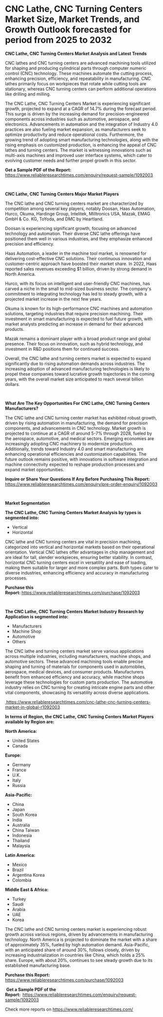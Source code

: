 <p><h1>CNC Lathe, CNC Turning Centers Market Size, Market Trends, and Growth Outlook forecasted for period from 2025 to 2032</h1></p><p><strong>CNC Lathe, CNC Turning Centers Market Analysis and Latest Trends</strong></p>
<p><p>CNC lathes and CNC turning centers are advanced machining tools utilized for shaping and producing cylindrical parts through computer numeric control (CNC) technology. These machines automate the cutting process, enhancing precision, efficiency, and repeatability in manufacturing. CNC lathes primarily focus on workpieces that rotate while cutting tools are stationary, whereas CNC turning centers can perform additional operations like drilling and milling.</p><p>The CNC Lathe, CNC Turning Centers Market is experiencing significant growth, projected to expand at a CAGR of 14.7% during the forecast period. This surge is driven by the increasing demand for precision-engineered components across industries such as automotive, aerospace, and electronics. Advancements in automation and the integration of Industry 4.0 practices are also fueling market expansion, as manufacturers seek to optimize productivity and reduce operational costs. Furthermore, the growing trend of adopting smart manufacturing technologies, along with the rising emphasis on customized production, is enhancing the appeal of CNC lathes and turning centers. The market is witnessing innovations such as multi-axis machines and improved user interface systems, which cater to evolving customer needs and further propel growth in this sector.</p></p>
<p><strong>Get a Sample PDF of the Report:&nbsp;</strong> <a href="https://www.reliableresearchtimes.com/enquiry/request-sample/1092003?utm_campaign=2647&utm_medium=2&utm_source=Github&utm_content=ia&utm_term=28022025&utm_id=cnc-lathe-cnc-turning-centers">https://www.reliableresearchtimes.com/enquiry/request-sample/1092003</a></p>
<p>&nbsp;</p>
<p><strong>CNC Lathe, CNC Turning Centers Major Market Players</strong></p>
<p><p>The CNC lathe and CNC turning centers market are characterized by competition among several key players, notably Doosan, Haas Automation, Hurco, Okuma, Hardinge Group, Intelitek, Milltronics USA, Mazak, EMAG GmbH & Co. KG, ToYoda, and DMC by Heartland. </p><p>Doosan is experiencing significant growth, focusing on advanced technology and automation. Their diverse CNC lathe offerings have positioned them well in various industries, and they emphasize enhanced precision and efficiency.</p><p>Haas Automation, a leader in the machine tool market, is renowned for delivering cost-effective CNC solutions. Their continuous innovation and customer-centric approach have boosted their market share. In 2022, Haas reported sales revenues exceeding $1 billion, driven by strong demand in North America.</p><p>Hurco, with its focus on intelligent and user-friendly CNC machines, has carved a niche in the small to mid-sized business sector. The company's commitment to integrating technology has led to steady growth, with a projected market increase in the next few years.</p><p>Okuma is known for its high-performance CNC machines and automation solutions, targeting industries that require precision machining. Their investment in smart manufacturing is expected to fuel future growth, with market analysts predicting an increase in demand for their advanced products.</p><p>Mazak remains a dominant player with a broad product range and global presence. Their focus on innovation, such as hybrid technology, and investment in R&D positions them for continued success.</p><p>Overall, the CNC lathe and turning centers market is expected to expand significantly due to rising automation demands across industries. The increasing adoption of advanced manufacturing technologies is likely to propel these companies toward lucrative growth trajectories in the coming years, with the overall market size anticipated to reach several billion dollars.</p></p>
<p>&nbsp;</p>
<p><strong>What Are The Key Opportunities For CNC Lathe, CNC Turning Centers Manufacturers?</strong></p>
<p><p>The CNC lathe and CNC turning center market has exhibited robust growth, driven by rising automation in manufacturing, the demand for precision components, and advancements in CNC technology. Market growth is projected to continue at a CAGR of around 5-7% through 2028, fueled by the aerospace, automotive, and medical sectors. Emerging economies are increasingly adopting CNC machinery to modernize production. Additionally, trends toward Industry 4.0 and smart manufacturing are enhancing operational efficiencies and customization capabilities. The future outlook remains positive, with innovations in software integration and machine connectivity expected to reshape production processes and expand market opportunities.</p></p>
<p><strong>Inquire or Share Your Questions If Any Before Purchasing This Report:</strong> <a href="https://www.reliableresearchtimes.com/enquiry/pre-order-enquiry/1092003?utm_campaign=2647&utm_medium=2&utm_source=Github&utm_content=ia&utm_term=28022025&utm_id=cnc-lathe-cnc-turning-centers">https://www.reliableresearchtimes.com/enquiry/pre-order-enquiry/1092003</a></p>
<p>&nbsp;</p>
<p><strong>Market Segmentation</strong></p>
<p><strong>The CNC Lathe, CNC Turning Centers Market Analysis by types is segmented into:</strong></p>
<p><ul><li>Vertical</li><li>Horizontal</li></ul></p>
<p><p>CNC lathe and CNC turning centers are vital in precision machining, categorized into vertical and horizontal markets based on their operational orientation. Vertical CNC lathes offer advantages in chip management and are ideal for tall, slender workpieces, ensuring better stability. In contrast, horizontal CNC turning centers excel in versatility and ease of loading, making them suitable for larger and more complex parts. Both types cater to diverse industries, enhancing efficiency and accuracy in manufacturing processes.</p></p>
<p><strong>Purchase this Report:&nbsp;</strong><a href="https://www.reliableresearchtimes.com/purchase/1092003?utm_campaign=2647&utm_medium=2&utm_source=Github&utm_content=ia&utm_term=28022025&utm_id=cnc-lathe-cnc-turning-centers">https://www.reliableresearchtimes.com/purchase/1092003</a></p>
<p>&nbsp;</p>
<p><strong>The CNC Lathe, CNC Turning Centers Market Industry Research by Application is segmented into:</strong></p>
<p><ul><li>Manufacturers</li><li>Machine Shop</li><li>Automotive</li><li>Others</li></ul></p>
<p><p>The CNC lathe and turning centers market serve various applications across multiple industries, including manufacturers, machine shops, and automotive sectors. These advanced machining tools enable precise shaping and turning of materials for components used in automobiles, aerospace, medical devices, and consumer products. Manufacturers benefit from enhanced efficiency and accuracy, while machine shops leverage these technologies for custom parts production. The automotive industry relies on CNC turning for creating intricate engine parts and other vital components, showcasing its versatility across diverse applications.</p></p>
<p><a href="https://www.reliableresearchtimes.com/cnc-lathe-cnc-turning-centers-market-in-global-r1092003?utm_campaign=2647&utm_medium=2&utm_source=Github&utm_content=ia&utm_term=28022025&utm_id=cnc-lathe-cnc-turning-centers">&nbsp;https://www.reliableresearchtimes.com/cnc-lathe-cnc-turning-centers-market-in-global-r1092003</a></p>
<p><strong>In terms of Region, the CNC Lathe, CNC Turning Centers Market Players available by Region are:</strong></p>
<p>
    <p> <strong> North America: </strong>
        <ul>
            <li>United States</li>
            <li>Canada</li>
        </ul>
        </p> 
    <p> <strong> Europe: </strong>
        <ul>
            <li>Germany</li>
            <li>France</li>
            <li>U.K.</li>
            <li>Italy</li>
            <li>Russia</li>
        </ul>
        </p> 
    <p> <strong> Asia-Pacific: </strong>
        <ul>
            <li>China</li>
            <li>Japan</li>
            <li>South Korea</li>
            <li>India</li>
            <li>Australia</li>
            <li>China Taiwan</li>
            <li>Indonesia</li>
            <li>Thailand</li>
            <li>Malaysia</li>
        </ul>
        </p> 
    <p> <strong> Latin America: </strong>
        <ul>
            <li>Mexico</li>
            <li>Brazil</li>
            <li>Argentina Korea</li>
            <li>Colombia</li>
        </ul>
        </p> 
    <p> <strong> Middle East & Africa: </strong>
        <ul>
            <li>Turkey</li>
            <li>Saudi</li>
            <li>Arabia</li>
            <li>UAE</li>
            <li>Korea</li>
        </ul>
    </p>
    </p>
<p><p>The CNC lathe and CNC turning centers market is experiencing robust growth across various regions, driven by advancements in manufacturing technology. North America is projected to dominate the market with a share of approximately 35%, fueled by high automation demand. Asia-Pacific, with an anticipated share of around 30%, follows closely, driven by increasing industrialization in countries like China, which holds a 25% share. Europe, with about 20%, continues to see steady growth due to its established manufacturing base.</p></p>
<p><strong>Purchase this Report: </strong><a href="https://www.reliableresearchtimes.com/purchase/1092003?utm_campaign=2647&utm_medium=2&utm_source=Github&utm_content=ia&utm_term=28022025&utm_id=cnc-lathe-cnc-turning-centers">https://www.reliableresearchtimes.com/purchase/1092003</a></p>
<p>&nbsp;<strong>Get a Sample PDF of the Report:&nbsp;&nbsp;</strong><a href="https://www.reliableresearchtimes.com/enquiry/request-sample/1092003?utm_campaign=2647&utm_medium=2&utm_source=Github&utm_content=ia&utm_term=28022025&utm_id=cnc-lathe-cnc-turning-centers">https://www.reliableresearchtimes.com/enquiry/request-sample/1092003</a></p>
<p><strong></strong></p>
<p>Check more reports on <a href="https://www.reliableresearchtimes.com/?utm_campaign=2647&utm_medium=2&utm_source=Github&utm_content=ia&utm_term=28022025&utm_id=cnc-lathe-cnc-turning-centers">https://www.reliableresearchtimes.com/</a></p>